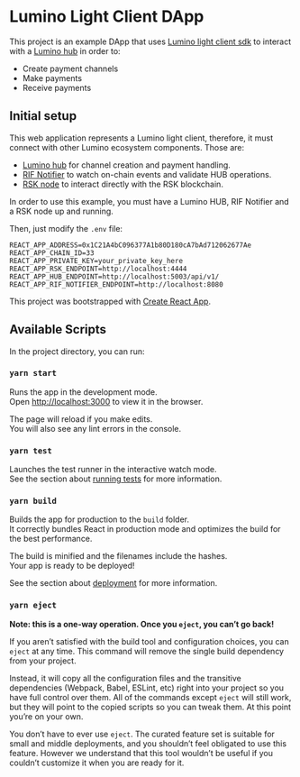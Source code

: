 
# Lumino Light Client DApp

This project is an example DApp that uses  [Lumino light client sdk](https://github.com/rsksmart/lumino-light-client-sdk) to interact with a [Lumino hub](https://github.com/rsksmart/lumino) in order to:

- Create payment channels
- Make payments
- Receive payments

## Initial setup

This web application represents a Lumino light client, therefore, it must connect with other Lumino ecosystem components. Those are: 

- [Lumino hub](https://github.com/rsksmart/lumino) for channel creation and payment handling.
- [RIF Notifier](https://github.com/rsksmart/rif-notifier) to watch on-chain events and validate HUB operations.
- [RSK node](https://github.com/rsksmart/rskj) to interact directly with the RSK blockchain.


In order to use this example, you must have a Lumino HUB, RIF Notifier and a RSK node up and running.

Then, just modify the `.env` file: 

```
REACT_APP_ADDRESS=0x1C21A4bC096377A1b80D180cA7bAd712062677Ae
REACT_APP_CHAIN_ID=33
REACT_APP_PRIVATE_KEY=your_private_key_here
REACT_APP_RSK_ENDPOINT=http://localhost:4444
REACT_APP_HUB_ENDPOINT=http://localhost:5003/api/v1/
REACT_APP_RIF_NOTIFIER_ENDPOINT=http://localhost:8080

```


This project was bootstrapped with [Create React App](https://github.com/facebook/create-react-app).

## Available Scripts

In the project directory, you can run:

### `yarn start`

Runs the app in the development mode.<br />
Open [http://localhost:3000](http://localhost:3000) to view it in the browser.

The page will reload if you make edits.<br />
You will also see any lint errors in the console.

### `yarn test`

Launches the test runner in the interactive watch mode.<br />
See the section about [running tests](https://facebook.github.io/create-react-app/docs/running-tests) for more information.

### `yarn build`

Builds the app for production to the `build` folder.<br />
It correctly bundles React in production mode and optimizes the build for the best performance.

The build is minified and the filenames include the hashes.<br />
Your app is ready to be deployed!

See the section about [deployment](https://facebook.github.io/create-react-app/docs/deployment) for more information.

### `yarn eject`

**Note: this is a one-way operation. Once you `eject`, you can’t go back!**

If you aren’t satisfied with the build tool and configuration choices, you can `eject` at any time. This command will remove the single build dependency from your project.

Instead, it will copy all the configuration files and the transitive dependencies (Webpack, Babel, ESLint, etc) right into your project so you have full control over them. All of the commands except `eject` will still work, but they will point to the copied scripts so you can tweak them. At this point you’re on your own.

You don’t have to ever use `eject`. The curated feature set is suitable for small and middle deployments, and you shouldn’t feel obligated to use this feature. However we understand that this tool wouldn’t be useful if you couldn’t customize it when you are ready for it.

